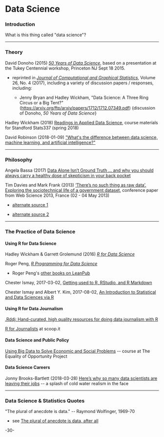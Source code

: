 # Data Science

### Introduction

What is this thing called "data science"?

---
### Theory

David Donoho (2015) [_50 Years of Data Science_](http://courses.csail.mit.edu/18.337/2015/docs/50YearsDataScience.pdf), based on a presentation at the Tukey Centennial workshop, Princeton NJ Sept 18 2015.

* reprinted in [_Journal of Computational and Graphical Statistics_](http://amstat.tandfonline.com/toc/ucgs20/26/4?nav=tocList), Volume 26, No. 4 (2017), including a variety of discussion papers / responses, including: 

  - Jenny Bryan and Hadley Wickham, "Data	Science:	A	Three	Ring	Circus	or	a	Big	Tent?"(https://arxiv.org/ftp/arxiv/papers/1712/1712.07349.pdf) {discussion of Donoho, _50 Years of Data Science_}


Hadley Wickham (2018) [Readings in Applied Data Science](https://github.com/hadley/stats337), course materials for Standford Stats337 (spring 2018)


David Robinson (2018-01-09) ["What's the difference between data science, machine learning, and artificial intelligence?"](http://varianceexplained.org/r/ds-ml-ai/)

---
### Philosophy

Angela Bassa (2017) [Data Alone Isn’t Ground Truth … and why you should always carry a healthy dose of skepticism in your back pocket](https://medium.com/@angebassa/data-alone-isnt-ground-truth-9e733079dfd4)

Tim Davies and Mark Frank (2013) [‘There’s no such thing as raw data’. Exploring the sociotechnical life of a government dataset](https://eprints.soton.ac.uk/352115/), conference paper from Web Science 2013, France (02 - 04 May 2013)

* [alternate source 1](https://dl.acm.org/citation.cfm?id=2464472)

* [alternate source 2](http://students.ecs.soton.ac.uk/mwra1g13/msc/comp6037/timed_ex_pdf/p75-davies.pdf)


---
### The Practice of Data Science

#### Using R for Data Science

Hadley Wickham & Garrett Grolemund (2016) [_R for Data Science_](http://r4ds.had.co.nz/)

Roger Peng, [_R Programming for Data Science_](https://leanpub.com/rprogramming)

* Roger Peng's [other books on LeanPub](https://leanpub.com/u/rdpeng)

Chester Ismay, 2017-03-02, [Getting used to R, RStudio, and R Markdown](https://ismayc.github.io/rbasics-book/)

Chester Ismay and Albert Y. Kim, 2017-08-02, [An Introduction to Statistical and Data Sciences via R](http://moderndive.com/)



#### Using R for Data Journalism

[.Rddj: Hand-curated, high quality resources for doing data journalism with R](https://rddj.info/)

[R for Journalists](http://www.scoop.it/t/r-for-journalists) at scoop.it


#### Data Science and Public Policy

[Using Big Data to Solve Economic and Social Problems](http://www.equality-of-opportunity.org/bigdatacourse/) -- course at The Equality of Opportunity Project


#### Data Science Careers

Jonny Brooks-Bartlett (2018-03-28) [Here’s why so many data scientists are leaving their jobs](https://towardsdatascience.com/why-so-many-data-scientists-are-leaving-their-jobs-a1f0329d7ea4) -- a splash of cold water realism in the face

***

### Data Science & Statistics Quotes

"The plural of anecdote is data." -- Raymond Wolfinger, 1969-70

* see [The plural of anecdote is data, after all](http://blog.revolutionanalytics.com/2011/04/the-plural-of-anecdote-is-data-after-all.html)

-30-
